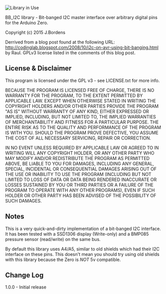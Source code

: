 ![Library in Use](blob/assets/images/BB_I2C.jpg?raw=1)

BB_I2C library - Bit-banged I2C master interface over arbitrary digital pins 
for the Arduino Zero.

Copyright (c) 2015 J.Bordens

Derrived from a blog post found at the following URL:
<http://codinglab.blogspot.com/2008/10/i2c-on-avr-using-bit-banging.html>
by Raul.  GPLv3 license listed in the comments of this blog post.

License & Disclaimer
--------------------
This program is licensed under the GPL v3 - see LICENSE.txt for more info.

BECAUSE THE PROGRAM IS LICENSED FREE OF CHARGE, THERE IS NO WARRANTY FOR THE 
PROGRAM, TO THE EXTENT PERMITTED BY APPLICABLE LAW. EXCEPT WHEN OTHERWISE 
STATED IN WRITING THE COPYRIGHT HOLDERS AND/OR OTHER PARTIES PROVIDE THE 
PROGRAM "AS IS" WITHOUT WARRANTY OF ANY KIND, EITHER EXPRESSED OR IMPLIED, 
INCLUDING, BUT NOT LIMITED TO, THE IMPLIED WARRANTIES OF MERCHANTABILITY AND
FITNESS FOR A PARTICULAR PURPOSE. THE ENTIRE RISK AS TO THE QUALITY AND 
PERFORMANCE OF THE PROGRAM IS WITH YOU. SHOULD THE PROGRAM PROVE DEFECTIVE, 
YOU ASSUME THE COST OF ALL NECESSARY SERVICING, REPAIR OR CORRECTION.

IN NO EVENT UNLESS REQUIRED BY APPLICABLE LAW OR AGREED TO IN WRITING WILL 
ANY COPYRIGHT HOLDER, OR ANY OTHER PARTY WHO MAY MODIFY AND/OR REDISTRIBUTE 
THE PROGRAM AS PERMITTED ABOVE, BE LIABLE TO YOU FOR DAMAGES, INCLUDING ANY
GENERAL, SPECIAL, INCIDENTAL OR CONSEQUENTIAL DAMAGES ARISING OUT OF THE USE
OR INABILITY TO USE THE PROGRAM (INCLUDING BUT NOT LIMITED TO LOSS OF DATA OR 
DATA BEING RENDERED INACCURATE OR LOSSES SUSTAINED BY YOU OR THIRD PARTIES OR
A FAILURE OF THE PROGRAM TO OPERATE WITH ANY OTHER PROGRAMS), EVEN IF SUCH 
HOLDER OR OTHER PARTY HAS BEEN ADVISED OF THE POSSIBILITY OF SUCH DAMAGES.


Notes
-----
This is a very quick-and-dirty implementation of a bit-banged I2C interface.
It has been tested with a SSD1306 display (Write-only) and a BMP085 pressure 
sensor (read/write) on the same bus.

By default this library uses A4/A5, similar to old shields which had their
I2C interface on these pins.  This doesn't mean you should try using old
shields with this library because the Zero is *NOT* 5v compatible.

Change Log
----------
1.0.0 - Initial release